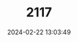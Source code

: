---
title: "2117"
category: "Artemia monica"
draft: false
date: 2024-02-22 13:03:49
languages:
  English: ["Mono Lake Brine Shrimp"]
---